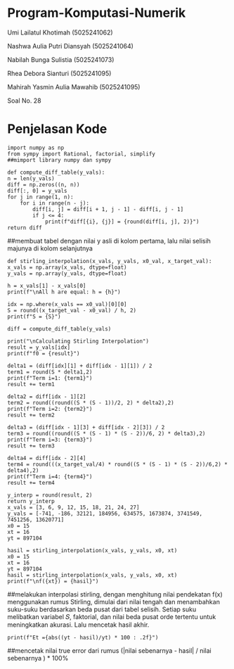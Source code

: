 # Program-Komputasi-Numerik

Umi Lailatul Khotimah (5025241062)

Nashwa Aulia Putri Diansyah (5025241064)

Nabilah Bunga Sulistia (5025241073)

Rhea Debora Sianturi (5025241095)

Mahirah Yasmin Aulia Mawahib (5025241095)

Soal No. 28

# Penjelasan Kode
    import numpy as np
    from sympy import Rational, factorial, simplify
    ##mimport library numpy dan sympy 

    def compute_diff_table(y_vals):
    n = len(y_vals)
    diff = np.zeros((n, n))
    diff[:, 0] = y_vals
    for j in range(1, n):
        for i in range(n - j):
            diff[i, j] = diff[i + 1, j - 1] - diff[i, j - 1]
            if j <= 4:
                print(f"diff[{i}, {j}] = {round(diff[i, j], 2)}")
    return diff
##membuat tabel dengan nilai y asli di kolom pertama, lalu nilai selisih majunya di kolom selanjutnya

    def stirling_interpolation(x_vals, y_vals, x0_val, x_target_val):
    x_vals = np.array(x_vals, dtype=float)
    y_vals = np.array(y_vals, dtype=float)

    h = x_vals[1] - x_vals[0]
    print(f"\nAll h are equal: h = {h}")

    idx = np.where(x_vals == x0_val)[0][0]
    S = round((x_target_val - x0_val) / h, 2)
    print(f"S = {S}")

    diff = compute_diff_table(y_vals)

    print("\nCalculating Stirling Interpolation")
    result = y_vals[idx]
    print(f"f0 = {result}")

    delta1 = (diff[idx][1] + diff[idx - 1][1]) / 2
    term1 = round(S * delta1,2)
    print(f"Term i=1: {term1}")
    result += term1

    delta2 = diff[idx - 1][2]
    term2 = round((round((S * (S - 1))/2, 2) * delta2),2)
    print(f"Term i=2: {term2}")
    result += term2
    
    delta3 = (diff[idx - 1][3] + diff[idx - 2][3]) / 2
    term3 = round((round((S * (S - 1) * (S - 2))/6, 2) * delta3),2)
    print(f"Term i=3: {term3}")
    result += term3

    delta4 = diff[idx - 2][4]
    term4 = round(((x_target_val/4) * round((S * (S - 1) * (S - 2))/6,2) * delta4),2)
    print(f"Term i=4: {term4}")
    result += term4

    y_interp = round(result, 2)
    return y_interp
    x_vals = [3, 6, 9, 12, 15, 18, 21, 24, 27]
    y_vals = [-741, -186, 32121, 184956, 634575, 1673874, 3741549, 7451256, 13620771]
    x0 = 15
    xt = 16
    yt = 897104
    
    hasil = stirling_interpolation(x_vals, y_vals, x0, xt)
    x0 = 15
    xt = 16
    yt = 897104
    hasil = stirling_interpolation(x_vals, y_vals, x0, xt)
    print(f"\nf({xt}) = {hasil}")
    
##melakukan interpolasi stirling, dengan menghitung nilai pendekatan f(x) menggunakan rumus Stirling, dimulai dari nilai tengah dan menambahkan suku-suku berdasarkan beda pusat dari tabel selisih. Setiap suku melibatkan variabel 𝑆, faktorial, dan nilai beda pusat orde tertentu untuk meningkatkan akurasi. Lalu mencetak hasil akhir.

    print(f"Et ={abs((yt - hasil)/yt) * 100 : .2f}")
##mencetak nilai true error dari rumus (|nilai sebenarnya - hasil| / nilai sebenarnya ) * 100%
